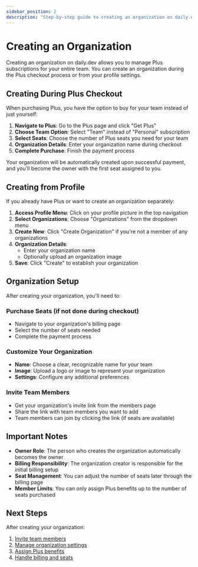 ```yaml
---
sidebar_position: 2
description: "Step-by-step guide to creating an organization on daily.dev during Plus checkout or from your profile settings to manage team subscriptions."
---
```


# Creating an Organization

Creating an organization on daily.dev allows you to manage Plus subscriptions for your entire team. You can create an organization during the Plus checkout process or from your profile settings.

## Creating During Plus Checkout

When purchasing Plus, you have the option to buy for your team instead of just yourself:

1. **Navigate to Plus**: Go to the Plus page and click "Get Plus"
2. **Choose Team Option**: Select "Team" instead of "Personal" subscription
3. **Select Seats**: Choose the number of Plus seats you need for your team
4. **Organization Details**: Enter your organization name during checkout
5. **Complete Purchase**: Finish the payment process

Your organization will be automatically created upon successful payment, and you'll become the owner with the first seat assigned to you.

## Creating from Profile

If you already have Plus or want to create an organization separately:

1. **Access Profile Menu**: Click on your profile picture in the top navigation
2. **Select Organizations**: Choose "Organizations" from the dropdown menu
3. **Create New**: Click "Create Organization" if you're not a member of any organizations
4. **Organization Details**: 
   - Enter your organization name
   - Optionally upload an organization image
5. **Save**: Click "Create" to establish your organization

## Organization Setup

After creating your organization, you'll need to:

### Purchase Seats (if not done during checkout)
- Navigate to your organization's billing page
- Select the number of seats needed
- Complete the payment process

### Customize Your Organization
- **Name**: Choose a clear, recognizable name for your team
- **Image**: Upload a logo or image to represent your organization
- **Settings**: Configure any additional preferences

### Invite Team Members
- Get your organization's invite link from the members page
- Share the link with team members you want to add
- Team members can join by clicking the link (if seats are available)

## Important Notes

- **Owner Role**: The person who creates the organization automatically becomes the owner
- **Billing Responsibility**: The organization creator is responsible for the initial billing setup
- **Seat Management**: You can adjust the number of seats later through the billing page
- **Member Limits**: You can only assign Plus benefits up to the number of seats purchased

## Next Steps

After creating your organization:

1. [Invite team members](inviting-members.md)
2. [Manage organization settings](managing-organization.md)
3. [Assign Plus benefits](managing-members.md)
4. [Handle billing and seats](billing-management.md)